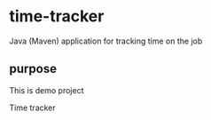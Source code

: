 # time-tracker
Java (Maven) application for tracking time on the job

## purpose
This is demo project

Time tracker
